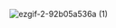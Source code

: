 ![ezgif-2-92b05a536a (1)](https://github.com/e266cfd65ad46a67fc54b0efd38e40dd/Purple-theme/assets/162806957/a4daea4d-535d-4dc7-b876-d297851959ef)
